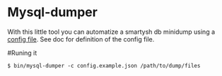 Mysql-dumper
============

With this little tool you can automatize a smartysh db minidump using a [config file](config.example.json). See doc for definition of the config file.

#Runing it

```$ bin/mysql-dumper -c config.example.json /path/to/dump/files ```